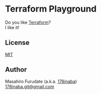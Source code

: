 # Terraform Playground

Do you like [Terraform](https://www.terraform.io/)?  
I like it!

## License

[MIT](LICENSE)

## Author

Masahiro Furudate (a.k.a. [178inaba](https://github.com/178inaba))  
<178inaba.git@gmail.com>

